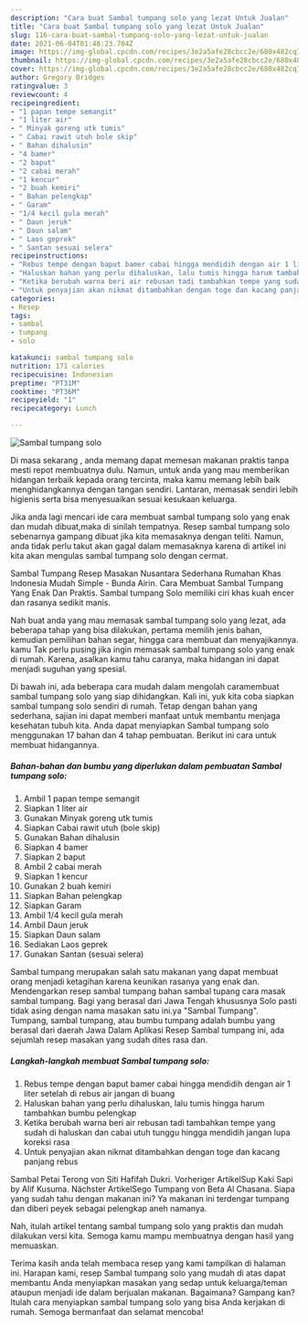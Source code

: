 ```yaml
---
description: "Cara buat Sambal tumpang solo yang lezat Untuk Jualan"
title: "Cara buat Sambal tumpang solo yang lezat Untuk Jualan"
slug: 116-cara-buat-sambal-tumpang-solo-yang-lezat-untuk-jualan
date: 2021-06-04T01:48:23.704Z
image: https://img-global.cpcdn.com/recipes/3e2a5afe28cbcc2e/680x482cq70/sambal-tumpang-solo-foto-resep-utama.jpg
thumbnail: https://img-global.cpcdn.com/recipes/3e2a5afe28cbcc2e/680x482cq70/sambal-tumpang-solo-foto-resep-utama.jpg
cover: https://img-global.cpcdn.com/recipes/3e2a5afe28cbcc2e/680x482cq70/sambal-tumpang-solo-foto-resep-utama.jpg
author: Gregory Bridges
ratingvalue: 3
reviewcount: 4
recipeingredient:
- "1 papan tempe semangit"
- "1 liter air"
- " Minyak goreng utk tumis"
- " Cabai rawit utuh bole skip"
- " Bahan dihalusin"
- "4 bamer"
- "2 baput"
- "2 cabai merah"
- "1 kencur"
- "2 buah kemiri"
- " Bahan pelengkap"
- " Garam"
- "1/4 kecil gula merah"
- " Daun jeruk"
- " Daun salam"
- " Laos geprek"
- " Santan sesuai selera"
recipeinstructions:
- "Rebus tempe dengan baput bamer cabai hingga mendidih dengan air 1 liter setelah di rebus air jangan di buang"
- "Haluskan bahan yang perlu dihaluskan, lalu tumis hingga harum tambahkan bumbu pelengkap"
- "Ketika berubah warna beri air rebusan tadi tambahkan tempe yang sudah di haluskan dan cabai utuh tunggu hingga mendidih jangan lupa koreksi rasa"
- "Untuk penyajian akan nikmat ditambahkan dengan toge dan kacang panjang rebus"
categories:
- Resep
tags:
- sambal
- tumpang
- solo

katakunci: sambal tumpang solo 
nutrition: 171 calories
recipecuisine: Indonesian
preptime: "PT31M"
cooktime: "PT36M"
recipeyield: "1"
recipecategory: Lunch

---
```



![Sambal tumpang solo](https://img-global.cpcdn.com/recipes/3e2a5afe28cbcc2e/680x482cq70/sambal-tumpang-solo-foto-resep-utama.jpg)

Di masa  sekarang , anda memang dapat memesan makanan praktis tanpa mesti repot membuatnya dulu. Namun, untuk anda yang mau memberikan hidangan terbaik kepada orang tercinta, maka kamu memang lebih baik menghidangkannya dengan tangan sendiri. Lantaran, memasak sendiri lebih higienis serta bisa menyesuaikan sesuai kesukaan keluarga.

Jika anda lagi mencari ide cara membuat sambal tumpang solo yang enak dan mudah dibuat,maka di sinilah tempatnya. Resep sambal tumpang solo  sebenarnya gampang dibuat jika kita memasaknya dengan teliti. Namun, anda tidak perlu takut akan gagal dalam memasaknya 
karena di artikel ini kita akan mengulas sambal tumpang solo dengan cermat.  

Sambal Tumpang Resep Masakan Nusantara Sederhana Rumahan Khas Indonesia Mudah Simple - Bunda Airin. Cara Membuat Sambal Tumpang Yang Enak Dan Praktis. Sambal tumpang Solo memiliki ciri khas kuah encer dan rasanya sedikit manis.

Nah buat anda yang mau memasak sambal tumpang solo yang lezat, ada beberapa tahap yang bisa dilakukan, pertama memilih jenis bahan, kemudian pemilihan bahan segar, hingga cara membuat dan menyajikannya. kamu Tak perlu pusing jika ingin memasak sambal tumpang solo yang enak di rumah. Karena, asalkan kamu  tahu caranya, maka hidangan ini dapat menjadi suguhan yang spesial.

Di bawah ini, ada beberapa cara mudah dalam mengolah caramembuat sambal tumpang solo yang siap dihidangkan. Kali ini, yuk kita coba siapkan sambal tumpang solo sendiri di rumah. Tetap dengan bahan yang sederhana, sajian ini dapat memberi manfaat untuk membantu menjaga kesehatan tubuh kita. Anda dapat menyiapkan Sambal tumpang solo menggunakan 17 bahan dan 4 tahap pembuatan. Berikut ini cara untuk membuat hidangannya.

<!--inarticleads1-->

##### Bahan-bahan dan bumbu yang diperlukan dalam pembuatan Sambal tumpang solo:

1. Ambil 1 papan tempe semangit
1. Siapkan 1 liter air
1. Gunakan  Minyak goreng utk tumis
1. Siapkan  Cabai rawit utuh (bole skip)
1. Gunakan  Bahan dihalusin
1. Siapkan 4 bamer
1. Siapkan 2 baput
1. Ambil 2 cabai merah
1. Siapkan 1 kencur
1. Gunakan 2 buah kemiri
1. Siapkan  Bahan pelengkap
1. Siapkan  Garam
1. Ambil 1/4 kecil gula merah
1. Ambil  Daun jeruk
1. Siapkan  Daun salam
1. Sediakan  Laos geprek
1. Gunakan  Santan (sesuai selera)


Sambal tumpang merupakan salah satu makanan yang dapat membuat orang menjadi ketagihan karena keunikan rasanya yang enak dan. Mendengarkan resep sambal tumpang bahan sambal tupang cara masak sambal tumpang. Bagi yang berasal dari Jawa Tengah khususnya Solo pasti tidak asing dengan nama masakan satu ini.ya &#34;Sambal Tumpang&#34;. Tumpang, sambal tumpang, atau bumbu tumpang adalah bumbu yang berasal dari daerah Jawa Dalam Aplikasi Resep Sambal tumpang ini, ada sejumlah resep masakan yang sudah dites rasa dan. 

<!--inarticleads2-->

##### Langkah-langkah membuat Sambal tumpang solo:

1. Rebus tempe dengan baput bamer cabai hingga mendidih dengan air 1 liter setelah di rebus air jangan di buang
1. Haluskan bahan yang perlu dihaluskan, lalu tumis hingga harum tambahkan bumbu pelengkap
1. Ketika berubah warna beri air rebusan tadi tambahkan tempe yang sudah di haluskan dan cabai utuh tunggu hingga mendidih jangan lupa koreksi rasa
1. Untuk penyajian akan nikmat ditambahkan dengan toge dan kacang panjang rebus


Sambal Petai Terong von Siti Hafifah Dukri. Vorheriger ArtikelSup Kaki Sapi by Alif Kusuma. Nächster ArtikelSego Tumpang von Beta Al Chasana. Siapa yang sudah tahu dengan makanan ini? Ya makanan ini terdengar tumpang dan diberi peyek sebagai pelengkap aneh namanya. 

Nah, itulah artikel tentang  sambal tumpang solo  yang praktis dan mudah dilakukan versi kita. Semoga kamu mampu membuatnya dengan hasil yang memuaskan. 

Terima kasih anda telah membaca resep yang kami tampilkan di halaman ini. Harapan kami, resep  Sambal tumpang solo yang mudah di atas dapat membantu Anda menyiapkan masakan yang sedap untuk keluarga/teman ataupun menjadi ide dalam berjualan makanan. Bagaimana? Gampang kan? Itulah cara menyiapkan sambal tumpang solo yang bisa Anda kerjakan di rumah. Semoga bermanfaat dan selamat mencoba!

